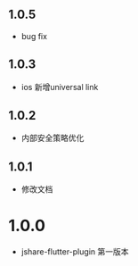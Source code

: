 ## 1.0.5
+ bug fix
## 1.0.3
+ ios 新增universal link
## 1.0.2
+ 内部安全策略优化
## 1.0.1
+ 修改文档
# 1.0.0
+ jshare-flutter-plugin 第一版本
